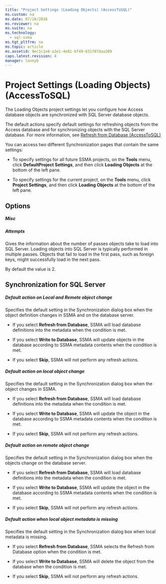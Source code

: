 ```yaml
---
title: "Project Settings (Loading Objects) (AccessToSQL)"
ms.custom: na
ms.date: 07/18/2016
ms.reviewer: na
ms.suite: na
ms.technology: 
  - sql-ssma
ms.tgt_pltfrm: na
ms.topic: article
ms.assetid: 9ec1c1e8-a3e1-4e81-bf49-631f87daa209
caps.latest.revision: 4
manager: lonnyb
---
```

# Project Settings (Loading Objects) (AccessToSQL)
The Loading Objects project settings let you configure how Access database objects are synchronized with SQL Server database objects.  
  
The default actions specify default settings for refreshing objects from the Access database and for synchronizing objects with the SQL Server database. For more information, see [Refresh from Database &#40;AccessToSQL&#41;](../content/Refresh-from-Database--AccessToSQL-.md)  
  
You can access two different Synchronization pages that contain the same settings:  
  
-   To specify settings for all future SSMA projects, on the **Tools** menu, click **DefaultProject Settings**, and then click **Loading Objects** at the bottom of the left pane.  
  
-   To specify settings for the current project, on the **Tools** menu, click **Project Settings**, and then click **Loading Objects** at the bottom of the left pane.  
  
## Options  
  
##### Misc  
  
##### Attempts  
Gives the information about the number of passes objects take to load into SQL Server. Loading objects into SQL Server is typically performed in multiple passes. Objects that fail to load in the first pass, such as foreign keys, might successfully load in the next pass.  
  
By default the value is 2.  
  
## Synchronization for SQL Server  
  
##### Default action on Local and Remote object change  
Specifies the default setting in the Synchronization dialog box when the object definition changes in SSMA and on the database server.  
  
-   If you select **Refresh from Database**, SSMA will load database definitions into the metadata when the condition is met.  
  
-   If you select **Write to Database**, SSMA will update objects in the database according to SSMA metadata contents when the condition is met.  
  
-   If you select **Skip**, SSMA will not perform any refresh actions.  
  
##### Default action on local object change  
Specifies the default setting in the Synchronization dialog box when the object changes in SSMA.  
  
-   If you select **Refresh from Database**, SSMA will load database definitions into the metadata when the condition is met.  
  
-   If you select **Write to Database**, SSMA will update the object in the database according to SSMA metadata contents when the condition is met.  
  
-   If you select **Skip**, SSMA will not perform any refresh actions.  
  
##### Default action on remote object change  
Specifies the default setting in the Synchronization dialog box when the objects change on the database server.  
  
-   If you select **Refresh from Database**, SSMA will load database definitions into the metadata when the condition is met.  
  
-   If you select **Write to Database**, SSMA will update the object in the database according to SSMA metadata contents when the condition is met.  
  
-   If you select **Skip**, SSMA will not perform any refresh actions.  
  
##### Default action when local object metadata is missing  
Specifies the default setting in the Synchronization dialog box when local metadata is missing.  
  
-   If you select **Refresh from Database**, SSMA selects the Refresh from Database option when the condition is met.  
  
-   If you select **Write to Database**, SSMA will delete the object from the database when the condition is met.  
  
-   If you select **Skip**, SSMA will not perform any refresh actions.  
  
